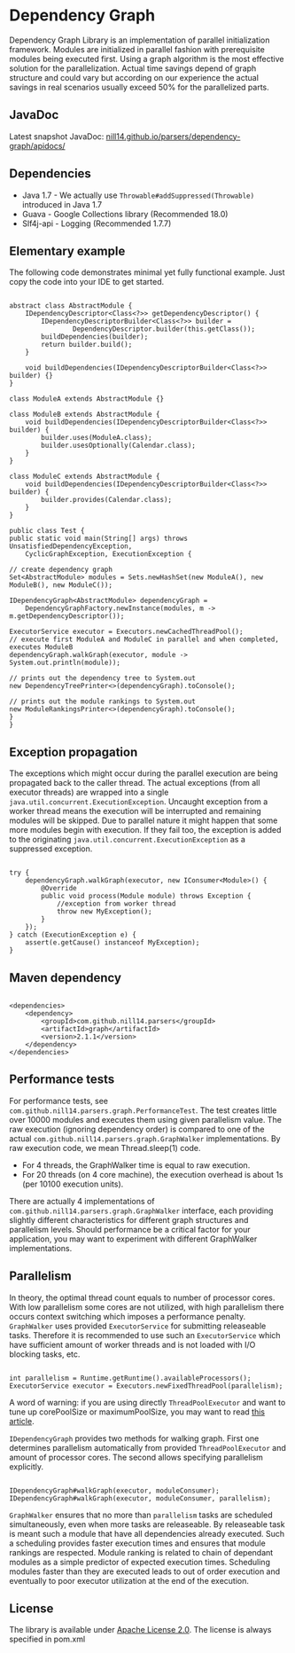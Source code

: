 Dependency Graph
================

Dependency Graph Library is an implementation of parallel initialization framework.
Modules are initialized in parallel fashion with prerequisite modules being executed first.
Using a graph algorithm is the most effective solution for the parallelization.
Actual time savings depend of graph structure and could vary
but according on our experience the actual savings in real scenarios usually exceed 50% for the parallelized parts.

JavaDoc
-------

Latest snapshot JavaDoc: [nill14.github.io/parsers/dependency-graph/apidocs/](https://nill14.github.io/parsers/dependency-graph/apidocs/)

Dependencies
------------

 * Java 1.7 - We actually use <code>Throwable#addSuppressed(Throwable)</code> introduced in Java 1.7
 * Guava - Google Collections library (Recommended 18.0)
 * Slf4j-api - Logging (Recommended 1.7.7)
 

Elementary example
------------------

The following code demonstrates minimal yet fully functional example. Just copy the code into your IDE to get started.

<pre><code>
abstract class AbstractModule {
	IDependencyDescriptor&lt;Class&lt;?&gt;&gt; getDependencyDescriptor() {
		IDependencyDescriptorBuilder&lt;Class&lt;?&gt;&gt; builder = 
				DependencyDescriptor.builder(this.getClass());
		buildDependencies(builder);
		return builder.build();
	}

	void buildDependencies(IDependencyDescriptorBuilder&lt;Class&lt;?&gt;&gt; builder) {}
}

class ModuleA extends AbstractModule {}

class ModuleB extends AbstractModule {
	void buildDependencies(IDependencyDescriptorBuilder&lt;Class&lt;?&gt;&gt; builder) {
		builder.uses(ModuleA.class);
		builder.usesOptionally(Calendar.class);
	}
}

class ModuleC extends AbstractModule {
	void buildDependencies(IDependencyDescriptorBuilder&lt;Class&lt;?&gt;&gt; builder) {
		builder.provides(Calendar.class);
	}
}

public class Test {
public static void main(String[] args) throws UnsatisfiedDependencyException, 
	CyclicGraphException, ExecutionException {
	
// create dependency graph
Set&lt;AbstractModule&gt; modules = Sets.newHashSet(new ModuleA(), new ModuleB(), new ModuleC());

IDependencyGraph&lt;AbstractModule&gt; dependencyGraph = 
	DependencyGraphFactory.newInstance(modules, m -&gt; m.getDependencyDescriptor());

ExecutorService executor = Executors.newCachedThreadPool();
// execute first ModuleA and ModuleC in parallel and when completed, executes ModuleB
dependencyGraph.walkGraph(executor, module -&gt; System.out.println(module));

// prints out the dependency tree to System.out
new DependencyTreePrinter&lt;&gt;(dependencyGraph).toConsole();

// prints out the module rankings to System.out
new ModuleRankingsPrinter&lt;&gt;(dependencyGraph).toConsole();
}
}
</code></pre>

Exception propagation
---------------------

The exceptions which might occur during the parallel execution are being propagated back to the caller thread.
The actual exceptions (from all executor threads) are wrapped into a single `java.util.concurrent.ExecutionException`.
Uncaught exception from a worker thread means the execution will be interrupted and remaining modules will be skipped.
Due to parallel nature it might happen that some more modules begin with execution. If they fail too, 
the exception is added to the originating `java.util.concurrent.ExecutionException` as a suppressed exception.

<pre><code>
try {
	dependencyGraph.walkGraph(executor, new IConsumer&lt;Module&gt;() {
		@Override
		public void process(Module module) throws Exception {
			//exception from worker thread	
			throw new MyException();
		}
	});
} catch (ExecutionException e) {
	assert(e.getCause() instanceof MyException);
}	
</code></pre>


Maven dependency
---------------

<pre><code>
&lt;dependencies&gt;
	&lt;dependency&gt;
		&lt;groupId&gt;com.github.nill14.parsers&lt;/groupId&gt;
		&lt;artifactId&gt;graph&lt;/artifactId&gt;
		&lt;version&gt;2.1.1&lt;/version&gt;
	&lt;/dependency&gt;
&lt;/dependencies&gt;
</code></pre>


Performance tests
-----------------

For performance tests, see `com.github.nill14.parsers.graph.PerformanceTest`.
The test creates little over 10000 modules and executes them using given parallelism value. 
The raw execution (ignoring dependency order) is compared to one of the actual 
`com.github.nill14.parsers.graph.GraphWalker` implementations. By raw execution code, we mean Thread.sleep(1) code.

 * For 4 threads, the GraphWalker time is equal to raw execution.
 * For 20 threads (on 4 core machine), the execution overhead is about 1s (per 10100 execution units).
 
There are actually 4 implementations of `com.github.nill14.parsers.graph.GraphWalker` interface, 
each providing slightly different characteristics for different graph structures and parallelism levels.
Should performance be a critical factor for your application, you may want to experiment with different GraphWalker implementations.   


Parallelism
-----------

In theory, the optimal thread count equals to number of processor cores.
With low parallelism some cores are not utilized, with high parallelism there occurs context switching
which imposes a performance penalty. `GraphWalker` uses provided `ExecutorService` for submitting releaseable tasks.
Therefore it is recommended to use such an `ExecutorService` which have sufficient amount of worker threads 
and is not loaded with I/O blocking tasks, etc.

<pre><code>
int parallelism = Runtime.getRuntime().availableProcessors();
ExecutorService executor = Executors.newFixedThreadPool(parallelism);
</code></pre>

A word of warning: if you are using directly `ThreadPoolExecutor` and want to tune up corePoolSize or maximumPoolSize,
you may want to read [this article](http://www.bigsoft.co.uk/blog/index.php/2009/11/27/rules-of-a-threadpoolexecutor-pool-size).	

`IDependencyGraph` provides two methods for walking graph. First one determines parallelism automatically 
from provided `ThreadPoolExecutor` and amount of processor cores. The second allows specifying parallelism explicitly.

<pre><code>
IDependencyGraph#walkGraph(executor, moduleConsumer);
IDependencyGraph#walkGraph(executor, moduleConsumer, parallelism);
</code></pre>

`GraphWalker` ensures that no more than `parallelism` tasks are scheduled simultaneously, even when more tasks
are releaseable. By releaseable task is meant such a module that have all dependencies already executed.
Such a scheduling provides faster execution times and ensures that module rankings are respected.
Module ranking is related to chain of dependant modules as a simple predictor of expected execution times. Scheduling modules faster
than they are executed leads to out of order execution and eventually to poor executor utilization at the end of the execution. 

License
-------

The library is available under [Apache License 2.0](http://www.spdx.org/licenses/Apache-2.0).
The license is always specified in pom.xml


 